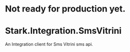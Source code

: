 # Not ready for production yet.
# Stark.Integration.SmsVitrini
An Integration client for Sms Vitrini sms api.
